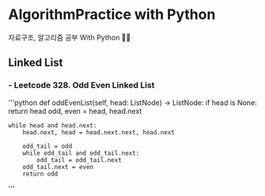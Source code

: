 # AlgorithmPractice with Python
자료구조, 알고리즘 공부 With Python :memo::memo:

## Linked List 
### - Leetcode 328. Odd Even Linked List 
'''python
def oddEvenList(self, head: ListNode) -> ListNode:
    if head is None:
        return head
    odd, even = head, head.next

    while head and head.next:
        head.next, head = head.next.next, head.next
            
        odd_tail = odd       
        while odd_tail and odd_tail.next:
            odd_tail = odd_tail.next
        odd_tail.next = even
        return odd
'''